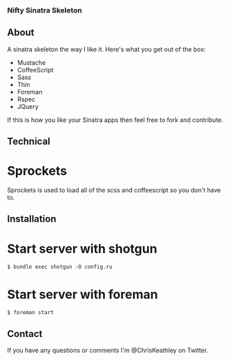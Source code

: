 ### Nifty Sinatra Skeleton

## About
A sinatra skeleton the way I like it.  Here's what you get out of the box:

* Mustache
* CoffeeScript
* Sass
* Thin
* Foreman
* Rspec
* JQuery

If this is how you like your Sinatra apps then feel free to fork and contribute.

## Technical

# Sprockets
Sprockets is used to load all of the scss and coffeescript so you don't have to.

## Installation

# Start server with shotgun
    $ bundle exec shotgun -O config.ru

# Start server with foreman
    $ foreman start

## Contact
If you have any questions or comments I'm @ChrisKeathley on Twitter.
